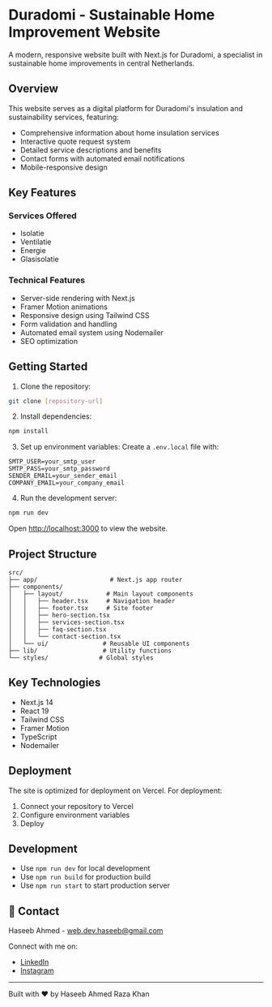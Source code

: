 # Duradomi - Sustainable Home Improvement Website

A modern, responsive website built with Next.js for Duradomi, a specialist in sustainable home improvements in central Netherlands.

## Overview

This website serves as a digital platform for Duradomi's insulation and sustainability services, featuring:

- Comprehensive information about home insulation services
- Interactive quote request system
- Detailed service descriptions and benefits
- Contact forms with automated email notifications
- Mobile-responsive design

## Key Features

### Services Offered
- Isolatie
- Ventilatie
- Energie
- Glasisolatie

### Technical Features
- Server-side rendering with Next.js
- Framer Motion animations
- Responsive design using Tailwind CSS
- Form validation and handling
- Automated email system using Nodemailer
- SEO optimization

## Getting Started

1. Clone the repository:
```bash
git clone [repository-url]
```

2. Install dependencies:
```bash
npm install
```

3. Set up environment variables:
Create a `.env.local` file with:
```
SMTP_USER=your_smtp_user
SMTP_PASS=your_smtp_password
SENDER_EMAIL=your_sender_email
COMPANY_EMAIL=your_company_email
```

4. Run the development server:
```bash
npm run dev
```

Open [http://localhost:3000](http://localhost:3000) to view the website.

## Project Structure

```
src/
├── app/                    # Next.js app router
├── components/
│   ├── layout/            # Main layout components
│   │   ├── header.tsx     # Navigation header
│   │   ├── footer.tsx     # Site footer
│   │   ├── hero-section.tsx
│   │   ├── services-section.tsx
│   │   ├── faq-section.tsx
│   │   └── contact-section.tsx
│   └── ui/               # Reusable UI components
├── lib/                  # Utility functions
└── styles/              # Global styles
```

## Key Technologies

- Next.js 14
- React 19
- Tailwind CSS
- Framer Motion
- TypeScript
- Nodemailer

## Deployment

The site is optimized for deployment on Vercel. For deployment:

1. Connect your repository to Vercel
2. Configure environment variables
3. Deploy

## Development

- Use `npm run dev` for local development
- Use `npm run build` for production build
- Use `npm run start` to start production server



## 🤝 Contact

Haseeb Ahmed - [web.dev.haseeb@gmail.com](mailto:web.dev.haseeb@gmail.com)

Connect with me on:
- [LinkedIn](https://pk.linkedin.com/in/haseeb-ahmed-raza-khan)
- [Instagram](https://www.instagram.com/haseeb.ahmed.raza.khan/)

---

Built with ❤ by Haseeb Ahmed Raza Khan
